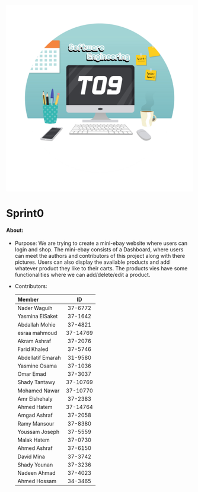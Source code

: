 ![Tutorial Logo](https://github.com/ThePinger/T09Sprint0/blob/master/Tutorial%20logo.png)

# Sprint0
#### About:
* Purpose:
We are trying to create a mini-ebay website where users can login and shop. The mini-ebay consists of a Dashboard, where users can meet the authors and contributors of this project along with there pictures. Users can also display the available products and add whatever product they like to their carts. The products vies have some functionalities where we can add/delete/edit a product.
* Contributors:

    | Member    | ID |
    |----------|:-------------:|
    | Nader Waguih |  37-6772 | 
    | Yasmina ElSaket |  37-1642 | 
    | Abdallah Mohie |  37-4821| 
    | esraa mahmoud |  37-14769 |
    | Akram Ashraf |  37-2076 |
    | Farid Khaled |  37-5746 | 
    | Abdellatif Emarah |  31-9580 |
    | Yasmine Osama |  37-1036 |
    | Omar Emad |  37-3037 |
    | Shady Tantawy | 37-10769 | 
    | Mohamed Nawar |  37-10770 | 
    | Amr Elshehaly |  37-2383 | 
    | Ahmed Hatem |  37-14764 | 
    | Amgad Ashraf |  37-2058 | 
    | Ramy Mansour |  37-8380 | 
    | Youssam Joseph |  37-5559 | 
    | Malak Hatem |  37-0730 | 
    | Ahmed Ashraf |  37-6150 |
    | David Mina |  37-3742 | 
    | Shady Younan |  37-3236| 
    | Nadeen Ahmad |  37-4023| 
    | Ahmed Hossam |  34-3465| 
    
